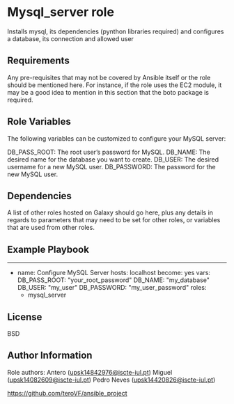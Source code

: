 Mysql_server role
=========

Installs mysql, its dependencies (pynthon libraries required) and configures a database, its connection and allowed user

Requirements
------------

Any pre-requisites that may not be covered by Ansible itself or the role should be mentioned here. For instance, if the role uses the EC2 module, it may be a good idea to mention in this section that the boto package is required.

Role Variables
--------------

The following variables can be customized to configure your MySQL server:

DB_PASS_ROOT: The root user’s password for MySQL.
DB_NAME: The desired name for the database you want to create.
DB_USER: The desired username for a new MySQL user.
DB_PASSWORD: The password for the new MySQL user.

Dependencies
------------

A list of other roles hosted on Galaxy should go here, plus any details in regards to parameters that may need to be set for other roles, or variables that are used from other roles.

Example Playbook
----------------
---
- name: Configure MySQL Server
  hosts: localhost
  become: yes
  vars:
    DB_PASS_ROOT: "your_root_password"
    DB_NAME: "my_database"
    DB_USER: "my_user"
    DB_PASSWORD: "my_user_password"
  roles:
    - mysql_server

License
-------

BSD

Author Information
------------------

Role authors:
Antero (upsk14842976@iscte-iul.pt)
Miguel (upsk14082609@iscte-iul.pt)
Pedro Neves (upsk14420826@iscte-iul.pt)

https://github.com/teroVF/ansible_project
